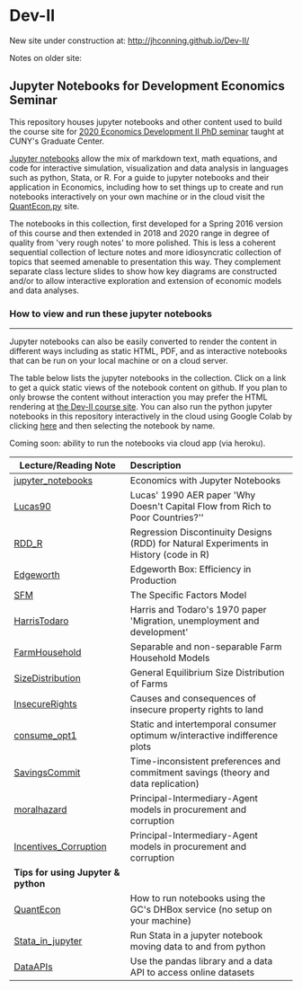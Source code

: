 # Dev-II

New site under construction at: http://jhconning.github.io/Dev-II/


Notes on older site:

## Jupyter Notebooks for Development Economics Seminar

This repository houses jupyter notebooks and other content used to build the course site for [2020 Economics
 Development II PhD seminar](https://dev-ii-seminar.readthedocs.io/en/latest/index.html) taught at CUNY's Graduate Center. 

[Jupyter notebooks](http://jupyter.org/) allow the mix of markdown text, math equations, and code for interactive simulation, visualization and data analysis in languages such as python, Stata, or R. For a guide to jupyter notebooks and their application in Economics, including how to set things up to create and run notebooks interactively on your own machine or in the cloud visit the [QuantEcon.py](https://quantecon.org/quantecon-py/) site. 

 The notebooks in this collection, first developed for a Spring 2016 version of this course and then extended in 2018 and 2020 range in degree of quality from 'very rough notes' to more polished. This is less a coherent sequential collection of lecture notes and more idiosyncratic collection of topics that seemed amenable to presentation this way. They complement separate class lecture slides to show how key diagrams are constructed and/or to allow interactive exploration and extension of economic models and data analyses.

### How to view and run these jupyter notebooks

----------------------------------------------

 Jupyter notebooks can also be easily converted to render the content in different ways including as static HTML, PDF, and as interactive notebooks that can be run on your local machine or on a cloud server. 

The table below lists the jupyter notebooks in the collection. Click on a link to get a quick static views of the notebook content on github. If you plan to only browse the content without interaction you may prefer the HTML rendering at [the Dev-II course site](https://dev-ii-seminar.readthedocs.io/en/latest/index.html).  You can also run the python jupyter notebooks in this repository interactively in the cloud using Google Colab by clicking [here](https://colab.research.google.com/github/jhconning/Dev-II) and then selecting the notebook by name.

Coming soon:  ability to run the notebooks via cloud app (via heroku).


| Lecture/Reading Note | Description  |
| --------| :-----|
| [jupyter_notebooks]  |Economics with Jupyter Notebooks  |
| [Lucas90] |Lucas' 1990 AER paper 'Why Doesn't Capital Flow from Rich to Poor Countries?'' |
| [RDD_R] |Regression Discontinuity Designs (RDD) for Natural Experiments in History  (code in R) |
| [Edgeworth] |Edgeworth Box: Efficiency in Production|
| [SFM] |The Specific Factors Model |
| [HarrisTodaro] |Harris and Todaro's 1970 paper 'Migration, unemployment and development' |
| [FarmHousehold] |Separable and non-separable Farm Household Models|
| [SizeDistribution] |General Equilibrium Size Distribution of Farms |
| [InsecureRights] |Causes and consequences of insecure property rights to land|
| [consume_opt1] | Static and intertemporal consumer optimum w/interactive indifference plots  |
| [SavingsCommit] | Time-inconsistent preferences and commitment savings (theory and data replication) |
| [moralhazard] | Principal-Intermediary-Agent models in procurement and corruption |
| [Incentives_Corruption] | Principal-Intermediary-Agent models in procurement and corruption |
| __Tips for using Jupyter & python__ | |
| [QuantEcon] | How to run notebooks using the GC's DHBox service (no setup on your machine)  |
| [Stata_in_jupyter] | Run Stata in a jupyter notebook moving data to and from python  |
| [DataAPIs] | Use the pandas library and a data API to access online datasets |


[jupyter notebooks]:https://jupyter.org/
[nbviewer]:http://nbviewer.jupyter.org/
[notebooks folder]:https://github.com/jhconning/Dev-II/tree/master/notebooks
[dev-ii-seminar.readthedocs.org]:http://dev-ii-seminar.readthedocs.org/
[jupyter_notebooks]: http://nbviewer.jupyter.org/github/jhconning/Dev-II/blob/master/notebooks/jupyter_notebooks.ipynb
[Edgeworth]: http://nbviewer.jupyter.org/github/jhconning/Dev-II/blob/master/notebooks/EdgeworthProduction.ipynb
[HarrisTodaro]: http://nbviewer.jupyter.org/github/jhconning/Dev-II/blob/master/notebooks/HarrisTodaro.ipynb
[FarmHousehold]:http://nbviewer.jupyter.org/github/jhconning/Dev-II/blob/master/notebooks/FarmHousehold.ipynb
[SizeDistribution]:http://nbviewer.jupyter.org/github/jhconning/Dev-II/blob/master/notebooks/SizeDistribution.ipynb
[InsecureRights]:http://nbviewer.jupyter.org/github/jhconning/Dev-II/blob/master/notebooks/InsecureRights.ipynb
[Lucas90]: http://nbviewer.jupyter.org/github/jhconning/Dev-II/blob/master/notebooks/Lucas90.ipynb
[SFM]: http://nbviewer.jupyter.org/github/jhconning/Dev-II/blob/master/notebooks/SFM.ipynb
[consume_opt1]:http://nbviewer.jupyter.org/github/jhconning/Dev-II/blob/master/notebooks/consume_opt1.ipynb
[SavingsCommit]:http://nbviewer.jupyter.org/github/jhconning/Dev-II/blob/master/notebooks/SavingsCommit.ipynb
[moralhazard]:http://nbviewer.jupyter.org/github/jhconning/Dev-II/blob/master/notebooks/moralhazard.ipynb
[Incentives_Corruption]:http://nbviewer.jupyter.org/github/jhconning/Dev-II/blob/master/notebooks/incentives_corruption.ipynb
[QuantEcon]:https://quantecon.org/quantecon-py/
[DataAPIs]:http://nbviewer.jupyter.org/github/jhconning/Dev-II/blob/master/notebooks/DataAPIs.ipynb
[Stata_in_jupyter]:http://nbviewer.jupyter.org/github/jhconning/Dev-II/blob/master/notebooks/Stata_in_jupyter.ipynb
[RDD_R]: http://nbviewer.jupyter.org/github/jhconning/Dev-II/blob/master/notebooks/RDD_R.ipynb

